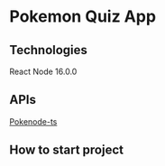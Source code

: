 # Pokemon Quiz App

## Technologies

React
Node 16.0.0

## APIs

[Pokenode-ts](https://github.com/Gabb-c/pokenode-ts)

## How to start project
